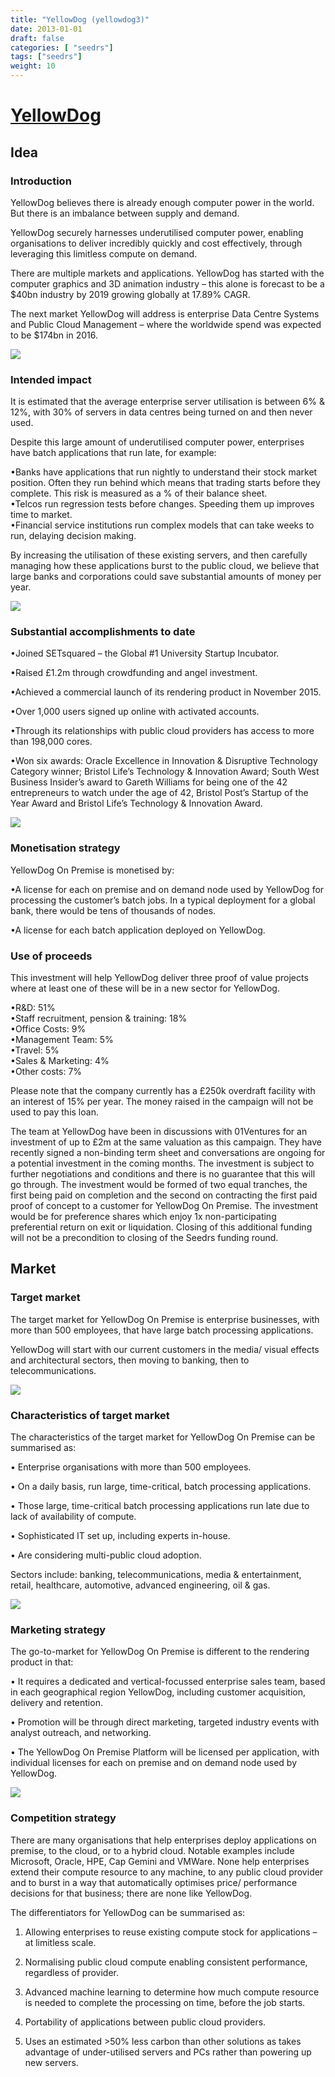 ```yaml
---
title: "YellowDog (yellowdog3)"
date: 2013-01-01
draft: false
categories: [ "seedrs"]
tags: ["seedrs"]
weight: 10
---
```


# [YellowDog](https://www.seedrs.com/yellowdog3)

## Idea

### Introduction

YellowDog believes there is already enough computer power in the world. But there is an imbalance between supply and demand.

YellowDog securely harnesses underutilised computer power, enabling organisations to deliver incredibly quickly and cost effectively, through leveraging this limitless compute on demand.

There are multiple markets and applications. YellowDog has started with the computer graphics and 3D animation industry – this alone is forecast to be a $40bn industry by 2019 growing globally at 17.89% CAGR.

The next market YellowDog will address is enterprise Data Centre Systems and Public Cloud Management – where the worldwide spend was expected to be $174bn in 2016.

![](/img/seedrs/uploads/startup/section_image/image/12062/q7gjea65smlsbrvltwas9f1tv3efd39/YellowDog_Application.png?rect=0%2C-7%2C1650%2C1037&w=600&fit=clip&s=6603e2061707f09860724e589ea3c332)

### Intended impact

It is estimated that the average enterprise server utilisation is between 6% &amp; 12%, with 30% of servers in data centres being turned on and then never used.

Despite this large amount of underutilised computer power, enterprises have batch applications that run late, for example:

•Banks have applications that run nightly to understand their stock market position. Often they run behind which means that trading starts before they complete. This risk is measured as a % of their balance sheet. <br>•Telcos run regression tests before changes. Speeding them up improves time to market. <br>•Financial service institutions run complex models that can take weeks to run, delaying decision making.

By increasing the utilisation of these existing servers, and then carefully managing how these applications burst to the public cloud, we believe that large banks and corporations could save substantial amounts of money per year.

![](/img/seedrs/uploads/startup/section_image/image/12063/kcx1k9atsn1xg20mjht9s2sr66nr095/NMS_07.png?rect=0%2C0%2C1920%2C1080&w=600&fit=clip&s=d1ce6fcc566db0e6aa460017450f3adf)

### Substantial accomplishments to date

•Joined SETsquared – the Global #1 University Startup Incubator.

•Raised £1.2m through crowdfunding and angel investment.

•Achieved a commercial launch of its rendering product in November 2015.

•Over 1,000 users signed up online with activated accounts.

•Through its relationships with public cloud providers has access to more than 198,000 cores.

•Won six awards: Oracle Excellence in Innovation &amp; Disruptive Technology Category winner; Bristol Life’s Technology &amp; Innovation Award; South West Business Insider’s award to Gareth Williams for being one of the 42 entrepreneurs to watch under the age of 42, Bristol Post’s Startup of the Year Award and Bristol Life’s Technology &amp; Innovation Award.

![](/img/seedrs/uploads/startup/section_image/image/12064/7t1un6o71syrrphpfheo5trw1uzre71/YellowDog_Web_Interface.png?w=600&fit=clip&s=41bdced13cc901f6fa68a1397bcc4f6d)

### Monetisation strategy

YellowDog On Premise is monetised by:

•A license for each on premise and on demand node used by YellowDog for processing the customer’s batch jobs. In a typical deployment for a global bank, there would be tens of thousands of nodes.

•A license for each batch application deployed on YellowDog.

### Use of proceeds

This investment will help YellowDog deliver three proof of value projects where at least one of these will be in a new sector for YellowDog.

•R&amp;D: 51% <br>•Staff recruitment, pension &amp; training: 18% <br>•Office Costs: 9% <br>•Management Team: 5% <br>•Travel: 5% <br>•Sales &amp; Marketing: 4% <br>•Other costs: 7%

Please note that the company currently has a £250k overdraft facility with an interest of 15% per year. The money raised in the campaign will not be used to pay this loan.

The team at YellowDog have been in discussions with 01Ventures for an investment of up to £2m at the same valuation as this campaign. They have recently signed a non-binding term sheet and conversations are ongoing for a potential investment in the coming months. The investment is subject to further negotiations and conditions and there is no guarantee that this will go through. The investment would be formed of two equal tranches, the first being paid on completion and the second on contracting the first paid proof of concept to a customer for YellowDog On Premise. The investment would be for preference shares which enjoy 1x non-participating preferential return on exit or liquidation. Closing of this additional funding will not be a precondition to closing of the Seedrs funding round.

## Market

### Target market

The target market for YellowDog On Premise is enterprise businesses, with more than 500 employees, that have large batch processing applications.

YellowDog will start with our current customers in the media/ visual effects and architectural sectors, then moving to banking, then to telecommunications.

![](/img/seedrs/uploads/startup/section_image/image/12066/makoqhl32u0sqsgmhaoij4jgs6f4hs2/YellowDog_Login.png?rect=0%2C0%2C2517%2C1320&w=600&fit=clip&s=7a5611d5d7b6a6f7f34b4ce67cce5f1e)

### Characteristics of target market

The characteristics of the target market for YellowDog On Premise can be summarised as:

• Enterprise organisations with more than 500 employees.

• On a daily basis, run large, time-critical, batch processing applications.

• Those large, time-critical batch processing applications run late due to lack of availability of compute.

• Sophisticated IT set up, including experts in-house.

• Are considering multi-public cloud adoption.

Sectors include: banking, telecommunications, media &amp; entertainment, retail, healthcare, automotive, advanced engineering, oil &amp; gas.

![](/img/seedrs/uploads/startup/section_image/image/12065/3i650s3a06dxxuq8mmdimx96u89yygg/7-Close-up-table.jpeg?rect=0%2C0%2C1280%2C768&w=600&fit=clip&s=2401abf5382e7bb1dc9f7569be7dd65a)

### Marketing strategy

The go-to-market for YellowDog On Premise is different to the rendering product in that:

• It requires a dedicated and vertical-focussed enterprise sales team, based in each geographical region YellowDog, including customer acquisition, delivery and retention.

• Promotion will be through direct marketing, targeted industry events with analyst outreach, and networking.

• The YellowDog On Premise Platform will be licensed per application, with individual licenses for each on premise and on demand node used by YellowDog.

![](/img/seedrs/uploads/startup/section_image/image/12067/feue573dem9ij7bajl3vzpg40i5nycd/YellowDog_Sync.png?rect=0%2C-1%2C2220%2C1187&w=600&fit=clip&s=2d9839db138843ff6f0009e9a311b45f)

### Competition strategy

There are many organisations that help enterprises deploy applications on premise, to the cloud, or to a hybrid cloud. Notable examples include Microsoft, Oracle, HPE, Cap Gemini and VMWare. None help enterprises extend their compute resource to any machine, to any public cloud provider and to burst in a way that automatically optimises price/ performance decisions for that business; there are none like YellowDog.

The differentiators for YellowDog can be summarised as:

1. Allowing enterprises to reuse existing compute stock for applications – at limitless scale.

2. Normalising public cloud compute enabling consistent performance, regardless of provider.

3. Advanced machine learning to determine how much compute resource is needed to complete the processing on time, before the job starts.

4. Portability of applications between public cloud providers.

5. Uses an estimated &gt;50% less carbon than other solutions as takes advantage of under-utilised servers and PCs rather than powering up new servers.


